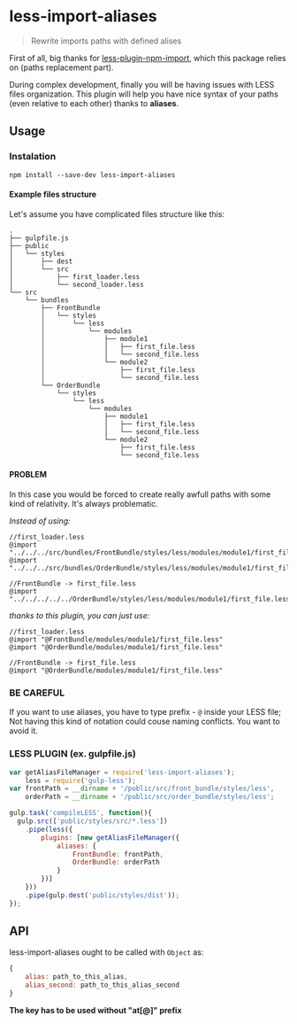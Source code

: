 less-import-aliases
========================
> Rewrite imports paths with defined alises

First of all, big thanks for [less-plugin-npm-import](https://www.npmjs.com/package/less-plugin-npm-import), which this package relies on (paths replacement part).

During complex development, finally you will be having issues with LESS files organization.
This plugin will help you have nice syntax of your paths (even relative to each other) thanks to **aliases**.

## Usage

### Instalation
```shell
npm install --save-dev less-import-aliases
```
#### Example files structure
Let's assume you have complicated files structure like this:
```
.
├── gulpfile.js
├── public
│   └── styles
│       ├── dest
│       └── src
│           ├── first_loader.less
│           └── second_loader.less
└── src
    └── bundles
        ├── FrontBundle
        │   └── styles
        │       └── less
        │           └── modules
        │               ├── module1
        │               │   ├── first_file.less
        │               │   └── second_file.less
        │               └── module2
        │                   ├── first_file.less
        │                   └── second_file.less
        └── OrderBundle
            └── styles
                └── less
                    └── modules
                        ├── module1
                        │   ├── first_file.less
                        │   └── second_file.less
                        └── module2
                            ├── first_file.less
                            └── second_file.less
```
#### PROBLEM
In this case you would be forced to create really awfull paths with some kind of relativity. It's always problematic.

*Instead of using:*
```less
//first_loader.less
@import "../../../src/bundles/FrontBundle/styles/less/modules/module1/first_file.less"
@import "../../../src/bundles/OrderBundle/styles/less/modules/module1/first_file.less"
```
```less
//FrontBundle -> first_file.less
@import "../../../../../OrderBundle/styles/less/modules/module1/first_file.less"
```

*thanks to this plugin, you can just use:*
```less
//first_loader.less
@import "@FrontBundle/modules/module1/first_file.less"
@import "@OrderBundle/modules/module1/first_file.less"
```
```less
//FrontBundle -> first_file.less
@import "@OrderBundle/modules/module1/first_file.less"
```

### BE CAREFUL
If you want to use aliases, you have to type prefix - `@` inside your LESS file;
Not having this kind of notation could couse naming conflicts.
You want to avoid it.

### LESS PLUGIN (ex. gulpfile.js)
```javascript
var getAliasFileManager = require('less-import-aliases');
    less = require('gulp-less');
var frontPath = __dirname + '/public/src/front_bundle/styles/less',
    orderPath = __dirname + '/public/src/order_bundle/styles/less';

gulp.task('compileLESS', function(){
  gulp.src(['public/styles/src/*.less'])
    .pipe(less({
        plugins: [new getAliasFileManager({
            aliases: {
                FrontBundle: frontPath,
                OrderBundle: orderPath
            }
        })]
    }))
    .pipe(gulp.dest('public/styles/dist'));
});
```

## API

less-import-aliases ought to be called with `Object` as:
```javascript
{
    alias: path_to_this_alias,
    alias_second: path_to_this_alias_second
}
```
**The key has to be used without "at[@]" prefix**

[MDN documentation for RegExp]: https://developer.mozilla.org/en-US/docs/Web/JavaScript/Reference/Global_Objects/RegExp
[MDN documentation for String.replace]: https://developer.mozilla.org/en-US/docs/Web/JavaScript/Reference/Global_Objects/String/replace#Specifying_a_string_as_a_parameter